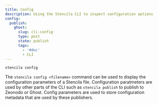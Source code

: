 ```yaml
---
title: Config
description: Using the Stencila CLI to inspect configuration options
config:
  publish:
    ghost:
      slug: cli-config
      type: post
      state: publish
      tags:
        - '#doc'
        - CLI
---
```


```sh
stencila config
```

The `stencila config <filename>` command can be used to display the configuration parameters of a Stencila file. Configuration paratmeters are used by other parts of the CLI such as `stencila publish` to publish to Zeonodo or Ghost. Config parameters are used to store configuration metadata that are used by these publishers.